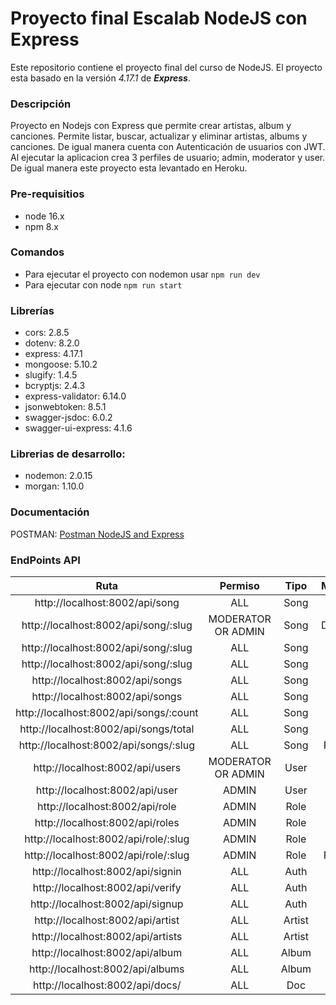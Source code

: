 # Proyecto final Escalab NodeJS con Express

Este repositorio contiene el proyecto final del curso de NodeJS. El proyecto esta basado en la versión *4.17.1* de ***Express***.

### Descripción
Proyecto en Nodejs con Express que permite crear artistas, album y canciones. Permite listar, buscar, actualizar y eliminar artistas, albums y canciones. De igual manera cuenta con Autenticación de usuarios con JWT. Al ejecutar la aplicacion crea 3 perfiles de usuario; admin, moderator y user. De igual manera este proyecto esta levantado en Heroku.

### Pre-requisitios
* node 16.x
* npm 8.x

### Comandos
* Para ejecutar el proyecto con nodemon usar `npm run dev`
* Para ejecutar con node `npm run start`

### Librerías
* cors: 2.8.5
* dotenv: 8.2.0
* express: 4.17.1
* mongoose: 5.10.2
* slugify: 1.4.5
* bcryptjs: 2.4.3
* express-validator: 6.14.0
* jsonwebtoken: 8.5.1
* swagger-jsdoc: 6.0.2
* swagger-ui-express: 4.1.6


### Librerias de desarrollo:
* nodemon: 2.0.15
* morgan: 1.10.0

### Documentación
POSTMAN: [Postman NodeJS and Express](https://documenter.getpostman.com/view/15642747/UyxdLpeZ)


### EndPoints API

|                  Ruta                  |      Permiso       |  Tipo  | Método |
|:--------------------------------------:|:------------------:|:------:|:------:|
|     http://localhost:8002/api/song     |        ALL         |  Song  |  POST  |
|  http://localhost:8002/api/song/:slug  | MODERATOR OR ADMIN |  Song  | DELETE |
|  http://localhost:8002/api/song/:slug  |        ALL         |  Song  |  PUT   |
|  http://localhost:8002/api/song/:slug  |        ALL         |  Song  |  GET   |
|    http://localhost:8002/api/songs     |        ALL         |  Song  |  GET   |
|    http://localhost:8002/api/songs     |        ALL         |  Song  |  POST  |
| http://localhost:8002/api/songs/:count |        ALL         |  Song  |  GET   |
| http://localhost:8002/api/songs/total  |        ALL         |  Song  |  GET   |
| http://localhost:8002/api/songs/:slug  |        ALL         |  Song  | PATCH  |
|    http://localhost:8002/api/users     | MODERATOR OR ADMIN |  User  |  GET   |
|     http://localhost:8002/api/user     |       ADMIN        |  User  |  POST  |
|     http://localhost:8002/api/role     |       ADMIN        |  Role  |  POST  |
|    http://localhost:8002/api/roles     |       ADMIN        |  Role  |  GET   |
|  http://localhost:8002/api/role/:slug  |       ADMIN        |  Role  |  GET   |
|  http://localhost:8002/api/role/:slug  |       ADMIN        |  Role  | PATCH  |
|    http://localhost:8002/api/signin    |        ALL         |  Auth  |  POST  |
|    http://localhost:8002/api/verify    |        ALL         |  Auth  |  POST  |
|    http://localhost:8002/api/signup    |        ALL         |  Auth  |  POST  |
|    http://localhost:8002/api/artist    |        ALL         | Artist |  POST  |
|   http://localhost:8002/api/artists    |        ALL         | Artist |  POST  |
|    http://localhost:8002/api/album     |        ALL         | Album  |  POST  |
|    http://localhost:8002/api/albums    |        ALL         | Album  |  POST  |
|    http://localhost:8002/api/docs/     |        ALL         |   Doc  |  GET   | 
